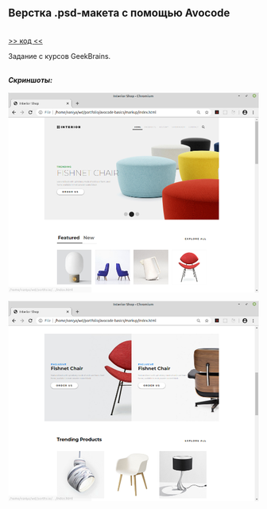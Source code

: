 ## Верстка .psd-макета с помощью Avocode 
\
[>> код <<](https://github.com/vaniya-k/avocode-basics)

Задание с курсов GeekBrains.

\
_**Скриншоты:**_
\
\
![01](01.png)

![02](02.png)
